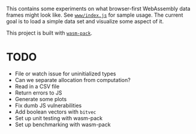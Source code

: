 This contains some experiments on what browser-first WebAssembly data frames might look like. See [`www/index.js`](www/index.js) for sample usage. The current goal is to load a simple data set and visualize some aspect of it.

This project is built with [`wasm-pack`](https://rustwasm.github.io/docs/wasm-pack/).

# TODO

- File or watch issue for uninitialized types
- Can we separate allocation from computation?
- Read in a CSV file
- Return errors to JS
- Generate some plots
- Fix dumb JS vulnerabilities
- Add boolean vectors with `bitvec`
- Set up unit testing with wasm-pack
- Set up benchmarking with wasm-pack

